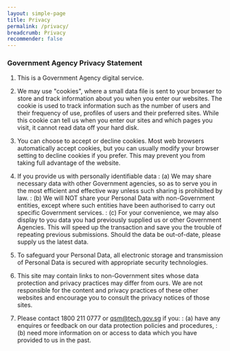 ```yaml
---
layout: simple-page
title: Privacy
permalink: /privacy/
breadcrumb: Privacy
recommender: false
---
```


### **Government Agency Privacy Statement**

1. This is a Government Agency digital service. 

2. We may use "cookies", where a small data file is sent to your browser to store and track information about you when you enter our websites. The cookie is used to track information such as the number of users and their frequency of use, profiles of users and their preferred sites. While this cookie can tell us when you enter our sites and which pages you visit, it cannot read data off your hard disk.

3. You can choose to accept or decline cookies. Most web browsers automatically accept cookies, but you can usually modify your browser setting to decline cookies if you prefer. This may prevent you from taking full advantage of the website.  

4. If you provide us with personally identifiable data
: (a) We may share necessary data with other Government agencies, so as to serve you in the most efficient and effective way unless such sharing is prohibited by law.
: (b) We will NOT share your Personal Data with non-Government entities, except where such entities have been authorised to carry out specific Government services.
: (c) For your convenience, we may also display to you data you had previously supplied us or other Government Agencies.  This will speed up the transaction and save you the trouble of repeating previous submissions. Should the data be out-of-date, please supply us the latest data.

5. To safeguard your Personal Data, all electronic storage and transmission of Personal Data is secured with appropriate security technologies.

6. This site may contain links to non-Government sites whose data protection and privacy practices may differ from ours.  We are not responsible for the content and privacy practices of these other websites and encourage you to consult the privacy notices of those sites.

7. Please contact 1800 211 0777 or [qsm@tech.gov.sg](mailto:qsm@tech.gov.sg) if you: 
: (a) have any enquires or feedback on our data protection policies and procedures,
: (b) need more information on or access to data which you have provided to us in the past.